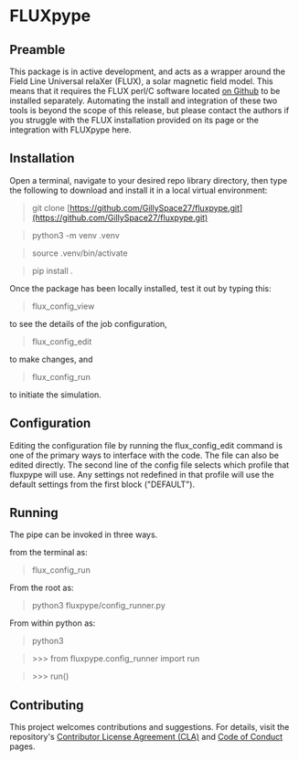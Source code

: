 # FLUXpype

## Preamble
This package is in active development, and acts as a wrapper around the Field Line Universal relaXer (FLUX), a solar magnetic field model. This means that it requires the FLUX perl/C software located [on Github](https://github.com/lowderchris/fluxon-mhd) to be installed separately. Automating the install and integration of these two tools is beyond the scope of this release, but please contact the authors if you struggle with the FLUX installation provided on its page or the integration with FLUXpype here.

## Installation

Open a terminal, navigate to your desired repo library directory, then type the following to download and install it in a local virtual environment:

> git clone [https://github.com/GillySpace27/fluxpype.git](https://github.com/GillySpace27/fluxpype.git)

> python3 -m venv .venv

> source .venv/bin/activate

> pip install .

Once the package has been locally installed, test it out by typing this:
> flux_config_view

to see the details of the job configuration,
> flux_config_edit

to make changes, and
>flux_config_run

to initiate the simulation.

## Configuration

Editing the configuration file by running the flux_config_edit command is one of the primary ways to interface with the code. The file can also be edited directly. The second line of the config file selects which profile that fluxpype will use. Any settings not redefined in that profile will use the default settings from the first block ("DEFAULT").

## Running
The pipe can be invoked in three ways.

from the terminal as:
>flux_config_run

From the root as:
>python3 fluxpype/config_runner.py

From within python as:
>python3

>\>\>\> from fluxpype.config_runner import run

>\>\>\> run()


## Contributing

This project welcomes contributions and suggestions. For details, visit the repository's [Contributor License Agreement (CLA)](https://cla.opensource.microsoft.com) and [Code of Conduct](https://opensource.microsoft.com/codeofconduct/) pages.
